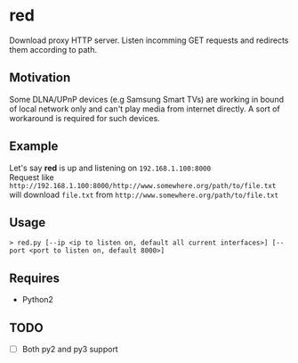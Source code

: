 # red
Download proxy HTTP server. 
Listen incomming GET requests and redirects them according to path.

## Motivation
Some DLNA/UPnP devices (e.g Samsung Smart TVs) are working in bound of local network only and can't play media from internet directly.
A sort of workaround is required for such devices.

## Example
Let's say __red__ is up and listening on ```192.168.1.100:8000```  
Request like ```http://192.168.1.100:8000/http://www.somewhere.org/path/to/file.txt``` will download ```file.txt``` from ```http://www.somewhere.org/path/to/file.txt```

## Usage
```
> red.py [--ip <ip to listen on, default all current interfaces>] [--port <port to listen on, default 8000>]
```

## Requires
 * Python2
 
## TODO
 - [ ] Both py2 and py3 support
